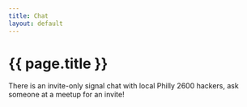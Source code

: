 ```yaml
--- 
title: Chat
layout: default
---
```

# {{ page.title }}

There is an invite-only signal chat with local Philly 2600 hackers, ask someone at a meetup for an invite!

<!-- We have Matrix/Element chat that is public and bridged with Libera IRC.

* Chat with us at [#philly2600:matrix.org](https://matrix.to/#/#philly2600:matrix.org){:target="_blank"}
* Use the bridged IRC channel at [Libera/#philly2600](https://web.libera.chat/#philly2600){:target="_blank"}

We also have an unlinked Discord group chat set up. This may eventually be linked to the above.

* Chat in the Discord group at [https://discord.com/invite/jMBu9rfthZ](https://discord.com/invite/jMBu9rfthZ){:target="_blank"}

Chat with us via Telegram.

* Chat in the telegram group at [https://t.co/FhJZ0MSrZ0?amp=1](https://t.co/FhJZ0MSrZ0?amp=1){:target="_blank"}

The older IRC channel is still used by some people, but does not have much active discussion.

* Chat at the [2600Net/#philly2600 channel](ircs://irc.2600.net:6697/philly2600)
-->

